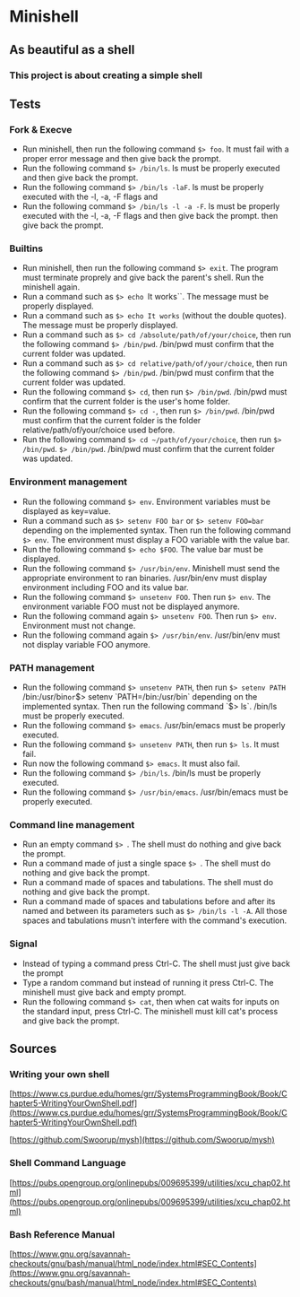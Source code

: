 # Minishell

## As beautiful as a shell

### This project is about creating a simple shell

## Tests
### Fork & Execve
* Run minishell, then run the following command `$> foo`. It must fail with a proper error message and then give back the prompt.
* Run the following command `$> /bin/ls`. ls must be properly executed and then give back the prompt.
* Run the following command `$> /bin/ls -laF`. ls must be properly executed with the -l, -a, -F flags and
* Run the following command `$> /bin/ls -l -a -F`. ls must be properly executed with the -l, -a, -F flags and then give back the prompt.
then give back the prompt.
### Builtins
- Run minishell, then run the following command `$> exit`. The program must terminate proprely and give back the parent's shell. Run the minishell again.
- Run a command such as `$> echo `It works``. The message must be properly displayed.
- Run a command such as `$> echo It works` (without the double quotes). The message must be properly displayed.
- Run a command such as `$> cd /absolute/path/of/your/choice`, then run the following command `$> /bin/pwd`. /bin/pwd
must confirm that the current folder was updated.
- Run a command such as `$> cd relative/path/of/your/choice`, then run the following command `$> /bin/pwd`. /bin/pwd
must confirm that the current folder was updated.
- Run the following command `$> cd`, then run `$> /bin/pwd`. /bin/pwd must confirm that the current folder is the
user's home folder.
- Run the following command `$> cd -`, then run `$> /bin/pwd`. /bin/pwd must confirm that the current folder is the
folder relative/path/of/your/choice used before.
- Run the following command `$> cd ~/path/of/your/choice`, then run `$> /bin/pwd`. `$> /bin/pwd`. /bin/pwd must confirm that the current folder was updated.
### Environment management
- Run the following command `$> env`. Environment variables must be displayed as key=value.
- Run a command such as `$> setenv FOO bar` or
`$> setenv FOO=bar` depending on the implemented syntax. Then run the following command `$> env`. The environment must display a FOO variable with the value bar.
- Run the following command `$> echo $FOO`. The value bar must be displayed.
- Run the following command `$> /usr/bin/env`. Minishell must send the appropriate environment to ran binaries. /usr/bin/env must display environment including FOO and its value bar.
- Run the following command `$> unsetenv FOO`. Then run `$> env`. The environment variable FOO must not be displayed anymore.
- Run the following command again `$> unsetenv FOO`. Then run `$> env`. Environment must not change.
- Run the following command again `$> /usr/bin/env`. /usr/bin/env must not display variable FOO anymore.
### PATH management
- Run the following command `$> unsetenv PATH`, then run `$> setenv PATH `/bin:/usr/bin` or `$> setenv `PATH=/bin:/usr/bin` depending on the implemented syntax. Then run the following command `$> ls`. /bin/ls must be properly executed.
- Run the following command `$> emacs`. /usr/bin/emacs must be properly executed.
- Run the following command `$> unsetenv PATH`, then run `$> ls`. It must fail.
- Run now the following command `$> emacs`. It must also fail.
- Run the following command `$> /bin/ls`. /bin/ls must be properly executed.
- Run the following command `$> /usr/bin/emacs`. /usr/bin/emacs must be properly executed.
### Command line management
- Run an empty command `$> `. The shell must do nothing and give back the prompt.
- Run a command made of just a single space `$> `. The shell must do nothing and give back the prompt.
- Run a command made of spaces and tabulations. The shell must do nothing and give back the prompt.
- Run a command made of spaces and tabulations before and after its named and between its parameters such as
`$> /bin/ls -l -A`. All those
spaces and tabulations musn't interfere with the
command's execution.
### Signal

- Instead of typing a command press Ctrl-C. The shell must just give back the prompt
- Type a random command but instead of running it press Ctrl-C. The minishell must give back and empty prompt.
- Run the following command `$> cat`, then when cat waits for inputs on the standard input, press Ctrl-C. The
minishell must kill cat's process and give back the
prompt.

## Sources

### Writing your own shell

[https://www.cs.purdue.edu/homes/grr/SystemsProgrammingBook/Book/Chapter5-WritingYourOwnShell.pdf](https://www.cs.purdue.edu/homes/grr/SystemsProgrammingBook/Book/Chapter5-WritingYourOwnShell.pdf)

[https://github.com/Swoorup/mysh](https://github.com/Swoorup/mysh)

### Shell Command Language

[https://pubs.opengroup.org/onlinepubs/009695399/utilities/xcu_chap02.html](https://pubs.opengroup.org/onlinepubs/009695399/utilities/xcu_chap02.html)

### Bash Reference Manual

[https://www.gnu.org/savannah-checkouts/gnu/bash/manual/html_node/index.html#SEC_Contents](https://www.gnu.org/savannah-checkouts/gnu/bash/manual/html_node/index.html#SEC_Contents)
